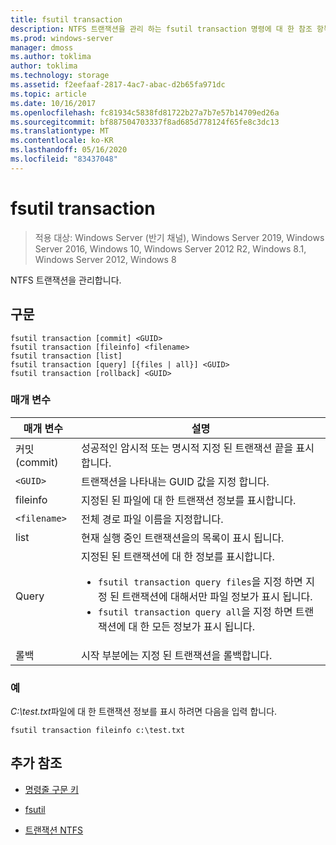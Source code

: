 ```yaml
---
title: fsutil transaction
description: NTFS 트랜잭션을 관리 하는 fsutil transaction 명령에 대 한 참조 항목입니다.
ms.prod: windows-server
manager: dmoss
ms.author: toklima
author: toklima
ms.technology: storage
ms.assetid: f2eefaaf-2817-4ac7-abac-d2b65fa971dc
ms.topic: article
ms.date: 10/16/2017
ms.openlocfilehash: fc81934c5838fd81722b27a7b7e57b14709ed26a
ms.sourcegitcommit: bf887504703337f8ad685d778124f65fe8c3dc13
ms.translationtype: MT
ms.contentlocale: ko-KR
ms.lasthandoff: 05/16/2020
ms.locfileid: "83437048"
---
```

# <a name="fsutil-transaction"></a>fsutil transaction

> 적용 대상: Windows Server (반기 채널), Windows Server 2019, Windows Server 2016, Windows 10, Windows Server 2012 R2, Windows 8.1, Windows Server 2012, Windows 8

NTFS 트랜잭션을 관리합니다.

## <a name="syntax"></a>구문

```
fsutil transaction [commit] <GUID>
fsutil transaction [fileinfo] <filename>
fsutil transaction [list]
fsutil transaction [query] [{files | all}] <GUID>
fsutil transaction [rollback] <GUID>
```

### <a name="parameters"></a>매개 변수

| 매개 변수 | 설명 |
| --------- | ----------- |
| 커밋(commit) | 성공적인 암시적 또는 명시적 지정 된 트랜잭션 끝을 표시 합니다. |
| `<GUID>` | 트랜잭션을 나타내는 GUID 값을 지정 합니다. |
| fileinfo  | 지정된 된 파일에 대 한 트랜잭션 정보를 표시합니다. |
| `<filename>` | 전체 경로 파일 이름을 지정합니다. |
| list | 현재 실행 중인 트랜잭션을의 목록이 표시 됩니다. |
| Query | 지정된 된 트랜잭션에 대 한 정보를 표시합니다.<ul><li>`fsutil transaction query files`을 지정 하면 지정 된 트랜잭션에 대해서만 파일 정보가 표시 됩니다.</li><li>`fsutil transaction query all`을 지정 하면 트랜잭션에 대 한 모든 정보가 표시 됩니다.</li></ul> |
| 롤백 | 시작 부분에는 지정 된 트랜잭션을 롤백합니다. |

### <a name="examples"></a>예

*C:\test.txt*파일에 대 한 트랜잭션 정보를 표시 하려면 다음을 입력 합니다.

```
fsutil transaction fileinfo c:\test.txt
```

## <a name="additional-references"></a>추가 참조

- [명령줄 구문 키](command-line-syntax-key.md)

- [fsutil](fsutil.md)

- [트랜잭션 NTFS](https://docs.microsoft.com/previous-versions/windows/it-pro/windows-server-2008-R2-and-2008/cc730726(v=ws.10))

